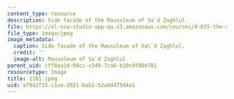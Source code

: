 ```yaml
---
content_type: resource
description: Side facade of the Mausoleum of Sa`d Zaghlul.
file: https://ol-ocw-studio-app-qa.s3.amazonaws.com/courses/4-615-the-architecture-of-cairo-spring-2002/af942f35c1ae2021bab252add475d4a1_1181.jpeg
file_type: image/jpeg
image_metadata:
  caption: Side facade of the Mausoleum of Sa\`d Zaghlul.
  credit: ''
  image-alt: Mausoleum of Sa`d Zaghlul
parent_uid: cff8aa1d-00cc-c349-7ca6-b20c9f80e701
resourcetype: Image
title: 1181.jpeg
uid: af942f35-c1ae-2021-bab2-52add475d4a1
---
```


